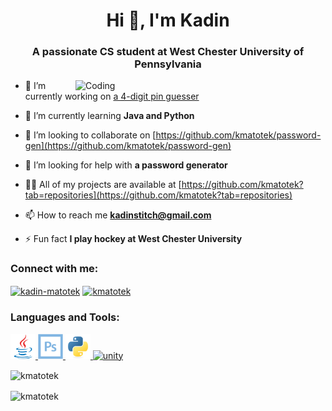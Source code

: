 <h1 align="center">Hi 👋, I'm Kadin</h1>
<h3 align="center">A passionate CS student at West Chester University of Pennsylvania</h3>
<img align="right" alt="Coding" width="400" src="https://media4.giphy.com/media/v1.Y2lkPTc5MGI3NjExcnA1dzZ1dWV1Ym42bXZnbGgyZWl5aDdraGVsanZseDIxY3hlYjFsaCZlcD12MV9pbnRlcm5hbF9naWZfYnlfaWQmY3Q9cw/Vf3ZKdillTMOOaOho0/giphy.gif">

- 🔭 I’m currently working on [a 4-digit pin guesser](https://github.com/kmatotek/4dig-pin-guesser)

- 🌱 I’m currently learning **Java and Python**

- 👯 I’m looking to collaborate on [https://github.com/kmatotek/password-gen](https://github.com/kmatotek/password-gen)

- 🤝 I’m looking for help with **a password generator**

- 👨‍💻 All of my projects are available at [https://github.com/kmatotek?tab=repositories](https://github.com/kmatotek?tab=repositories)

- 📫 How to reach me **kadinstitch@gmail.com**

- ⚡ Fun fact **I play hockey at West Chester University**

<h3 align="left">Connect with me:</h3>
<p align="left">
<a href="https://linkedin.com/in/kadin-matotek" target="blank"><img align="center" src="https://raw.githubusercontent.com/rahuldkjain/github-profile-readme-generator/master/src/images/icons/Social/linked-in-alt.svg" alt="kadin-matotek" height="30" width="40" /></a>
<a href="https://www.leetcode.com/kmatotek" target="blank"><img align="center" src="https://raw.githubusercontent.com/rahuldkjain/github-profile-readme-generator/master/src/images/icons/Social/leet-code.svg" alt="kmatotek" height="30" width="40" /></a>
</p>

<h3 align="left">Languages and Tools:</h3>
<p align="left"> <a href="https://www.java.com" target="_blank" rel="noreferrer"> <img src="https://raw.githubusercontent.com/devicons/devicon/master/icons/java/java-original.svg" alt="java" width="40" height="40"/> </a> <a href="https://www.photoshop.com/en" target="_blank" rel="noreferrer"> <img src="https://raw.githubusercontent.com/devicons/devicon/master/icons/photoshop/photoshop-line.svg" alt="photoshop" width="40" height="40"/> </a> <a href="https://www.python.org" target="_blank" rel="noreferrer"> <img src="https://raw.githubusercontent.com/devicons/devicon/master/icons/python/python-original.svg" alt="python" width="40" height="40"/> </a> <a href="https://unity.com/" target="_blank" rel="noreferrer"> <img src="https://www.vectorlogo.zone/logos/unity3d/unity3d-icon.svg" alt="unity" width="40" height="40"/> </a> </p>

<p><img align="center" src="https://github-readme-stats.vercel.app/api/top-langs?username=kmatotek&show_icons=true&locale=en&layout=compact" alt="kmatotek" /></p>

<p><img align="center" src="https://github-readme-streak-stats.herokuapp.com/?user=kmatotek&" alt="kmatotek" /></p>

